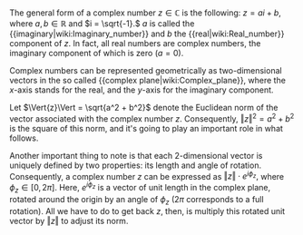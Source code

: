 The general form of a complex number $z \in \mathbb{C}$ is the following: $z = a i + b,$ where $a, b \in \mathbb{R}$ and $i = \sqrt{-1}.$ $a$ is called the {{imaginary|wiki:Imaginary_number}} and $b$ the {{real|wiki:Real_number}} component of $z.$ In fact, all real numbers are complex numbers, the imaginary component of which is zero ($a=0$).

Complex numbers can be represented geometrically as two-dimensional vectors in the so called {{complex plane|wiki:Complex_plane}}, where the $x$-axis stands for the real, and the $y$-axis for the imaginary component.

Let $\Vert{z}\Vert = \sqrt{a^2 + b^2}$ denote the Euclidean norm of the vector associated with the complex number $z.$ Consequently, $\Vert{z}\Vert^2 = a^2 + b^2$ is the square of this norm, and it's going to play an important role in what follows.

Another important thing to note is that each 2-dimensional vector is uniquely defined by two properties: its length and angle of rotation. Consequently, a complex number $z$ can be expressed as $\Vert{z}\Vert \cdot e^{i \phi_z},$ where $\phi_z \in [0, 2\pi].$ Here, $e^{i \phi_z}$ is a vector of unit length in the complex plane, rotated around the origin by an angle of $\phi_z$ ($2\pi$ corresponds to a full rotation). All we have to do to get back $z,$ then, is multiply this rotated unit vector by $\Vert{z}\Vert$ to adjust its norm.

